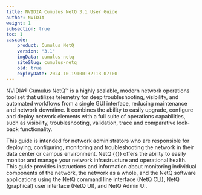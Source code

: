 ```yaml
---
title: NVIDIA Cumulus NetQ 3.1 User Guide
author: NVIDIA
weight: 1
subsection: true
toc: 1
cascade:
    product: Cumulus NetQ
    version: "3.1"
    imgData: cumulus-netq
    siteSlug: cumulus-netq
    old: true
    expiryDate: 2024-10-19T00:32:13-07:00
---
```


NVIDIA® Cumulus NetQ™ is a highly scalable, modern network operations tool set that utilizes telemetry for deep troubleshooting, visibility, and automated workflows from a single GUI interface, reducing maintenance and network downtime. It combines the ability to easily upgrade, configure and deploy network elements with a full suite of operations capabilities, such as visibility, troubleshooting, validation, trace and comparative look-back functionality.

This guide <!-- vale off -->is intended<!-- vale on --> for network administrators who are responsible for deploying, configuring, monitoring and troubleshooting the network in their data center or campus environment. NetQ {{<version>}} offers the ability to easily monitor and manage your network infrastructure and operational health. This guide provides instructions and information about monitoring individual components of the network, the network as a whole, and the NetQ software applications using the NetQ command line interface (NetQ CLI), NetQ (graphical) user interface (NetQ UI), and NetQ Admin UI.
